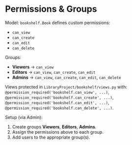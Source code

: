 # Permissions & Groups

Model: `bookshelf.Book` defines custom permissions:
- `can_view`
- `can_create`
- `can_edit`
- `can_delete`

Groups:
- **Viewers** → `can_view`
- **Editors** → `can_view`, `can_create`, `can_edit`
- **Admins**  → `can_view`, `can_create`, `can_edit`, `can_delete`

Views protected in `LibraryProject/bookshelf/views.py` with:
`@permission_required('bookshelf.can_view', ...)`,
`@permission_required('bookshelf.can_create', ...)`,
`@permission_required('bookshelf.can_edit', ...)`,
`@permission_required('bookshelf.can_delete', ...)`.

Setup (via Admin):
1. Create groups **Viewers**, **Editors**, **Admins**.
2. Assign the permissions above to each group.
3. Add users to the appropriate group(s).
